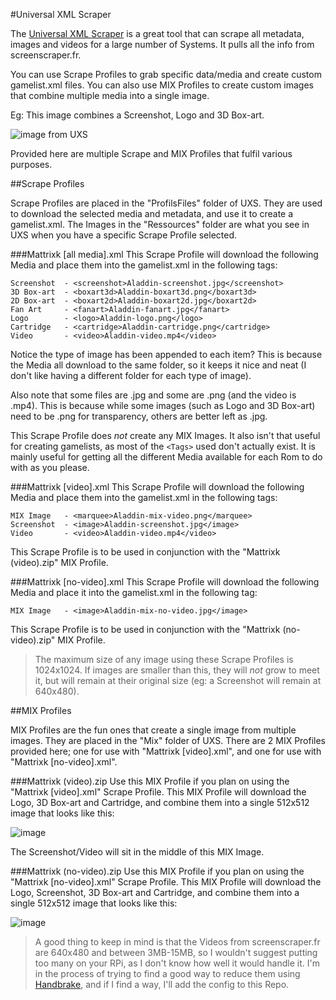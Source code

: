 #Universal XML Scraper

The [Universal XML Scraper](https://github.com/Universal-Rom-Tools/Universal-XML-Scraper) is a great tool that can scrape all metadata, images and videos for a large number of Systems. It pulls all the info from screenscraper.fr.

You can use Scrape Profiles to grab specific data/media and create custom gamelist.xml files. You can also use MIX Profiles to create custom images that combine multiple media into a single image.

Eg: This image combines a Screenshot, Logo and 3D Box-art.

![image from UXS](https://raw.githubusercontent.com/Universal-Rom-Tools/Universal-XML-Scraper/master/Images/Presentation/MIX/Super%20Mario%20All-Stars%20(Europe)-image.png)

Provided here are multiple Scrape and MIX Profiles that fulfil various purposes.

##Scrape Profiles

Scrape Profiles are placed in the "ProfilsFiles" folder of UXS. They are used to download the selected media and metadata, and use it to create a gamelist.xml. The Images in the "Ressources" folder are what you see in UXS when you have a specific Scrape Profile selected.

###Mattrixk [all media].xml
This Scrape Profile will download the following Media and place them into the gamelist.xml in the following tags:
```
Screenshot  - <screenshot>Aladdin-screenshot.jpg</screenshot>
3D Box-art  - <boxart3d>Aladdin-boxart3d.png</boxart3d>
2D Box-art  - <boxart2d>Aladdin-boxart2d.jpg</boxart2d>
Fan Art     - <fanart>Aladdin-fanart.jpg</fanart>
Logo        - <logo>Aladdin-logo.png</logo>
Cartridge   - <cartridge>Aladdin-cartridge.png</cartridge>
Video       - <video>Aladdin-video.mp4</video>
```

Notice the type of image has been appended to each item? This is because the Media all download to the same folder, so it keeps it nice and neat (I don't like having a different folder for each type of image).

Also note that some files are .jpg and some are .png (and the video is .mp4). This is because while some images (such as Logo and 3D Box-art) need to be .png for transparency, others are better left as .jpg.

This Scrape Profile does *not* create any MIX Images. It also isn't that useful for creating gamelists, as most of the `<Tags>` used don't actually exist. It is mainly useful for getting all the different Media available for each Rom to do with as you please.

###Mattrixk [video].xml
This Scrape Profile will download the following Media and place them into the gamelist.xml in the following tags:
```
MIX Image   - <marquee>Aladdin-mix-video.png</marquee>
Screenshot  - <image>Aladdin-screenshot.jpg</image>
Video       - <video>Aladdin-video.mp4</video>
```

This Scrape Profile is to be used in conjunction with the "Mattrixk (video).zip" MIX Profile.

###Mattrixk [no-video].xml
This Scrape Profile will download the following Media and place it into the gamelist.xml in the following tag:
```
MIX Image   - <image>Aladdin-mix-no-video.jpg</image>
```

This Scrape Profile is to be used in conjunction with the "Mattrixk (no-video).zip" MIX Profile.

> The maximum size of any image using these Scrape Profiles is 1024x1024. If images are smaller than this, they will *not* grow to meet it, but will remain at their original size (eg: a Screenshot will remain at 640x480).

##MIX Profiles

MIX Profiles are the fun ones that create a single image from multiple images. They are placed in the "Mix" folder of UXS. There are 2 MIX Profiles provided here; one for use with "Mattrixk [video].xml", and one for use with "Mattrixk [no-video].xml".

###Mattrixk (video).zip
Use this MIX Profile if you plan on using the "Mattrixk [video].xml" Scrape Profile. This MIX Profile will download the Logo, 3D Box-art and Cartridge, and combine them into a single 512x512 image that looks like this:

![image](https://github.com/mattrixk/es-toolkit/blob/master/emulationstation/downloaded_images/snes/Super%20Street%20Fighter%20II%20(USA)-mix-video.png)

The Screenshot/Video will sit in the middle of this MIX Image.

###Mattrixk (no-video).zip
Use this MIX Profile if you plan on using the "Mattrixk [no-video].xml" Scrape Profile. This MIX Profile will download the Logo, Screenshot, 3D Box-art and Cartridge, and combine them into a single 512x512 image that looks like this:

![image](#)

> A good thing to keep in mind is that the Videos from screenscraper.fr are 640x480 and between 3MB-15MB, so I wouldn't suggest putting too many on your RPi, as I don't know how well it would handle it. I'm in the process of trying to find a good way to reduce them using [Handbrake](https://handbrake.fr/), and if I find a way, I'll add the config to this Repo.
